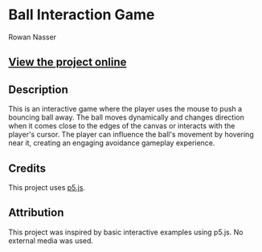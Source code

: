 # Ball Interaction Game
Rowan Nasser

## [View the project online](URL_TO_THE_PROJECT)

## Description
This is an interactive game where the player uses the mouse to push a bouncing ball away. The ball moves dynamically and changes direction when it comes close to the edges of the canvas or interacts with the player's cursor. The player can influence the ball's movement by hovering near it, creating an engaging avoidance gameplay experience.

## Credits
This project uses [p5.js](https://p5js.org).

## Attribution
This project was inspired by basic interactive examples using p5.js. No external media was used.